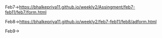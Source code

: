 Feb7->https://bhalkepriya11.github.io/weekly2/Assingment/feb7-feb11/feb7/form.html

Feb8->https://bhalkepriya11.github.io/weekly2/feb7-feb11/feb8/adform.html

Feb9->
